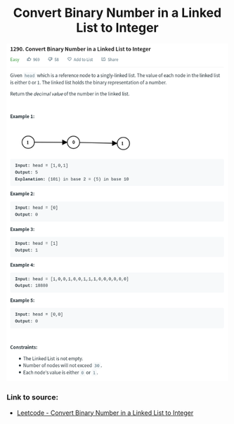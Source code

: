 <h1 align="center">Convert Binary Number in a Linked List to Integer</h1>

![alt text](https://github.com/matthew01lokiet/Algorithmic-exercises/blob/main/z_description_images/Linked%20List/convert_binary_number_in_a_linked_list_to_integer.png?raw=true)

### Link to source: 
- <a href="https://leetcode.com/problems/convert-binary-number-in-a-linked-list-to-integer/">Leetcode - Convert Binary Number in a Linked List to Integer</a>


